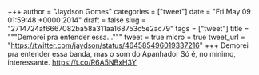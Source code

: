
+++
author = "Jaydson Gomes"
categories = ["tweet"]
date = "Fri May 09 01:59:48 +0000 2014"
draft = false
slug = "2714724af6667082ba58a311aa168753c5e2ac79"
tags = ["tweet"]
title = """Demorei pra entender essa..."""
tweet = true
micro = true
tweet_url = "https://twitter.com/jaydson/status/464585496019337216"
+++
Demorei pra entender essa banda, mas o som do Apanhador Só é, no mínimo, interessante. https://t.co/R6A5NBxH3Y
